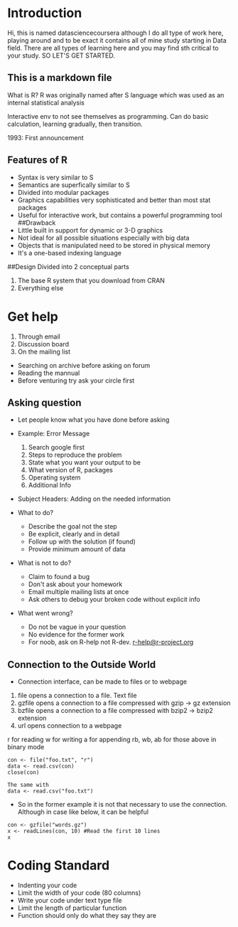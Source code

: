 # Introduction
Hi, this is named datasciencecoursera although I do all type of work here, playing around and to be exact it contains all of mine study starting in Data field. 
There are all types of  learning here and you may find sth critical to your study. SO LET'S GET STARTED.
## This is a markdown file
What is R?
R was originally named after S language which was used as an internal statistical analysis

Interactive env to not see themselves as programming. Can do basic calculation, learning gradually, then transition.

1993: First announcement

## Features of R
- Syntax is very similar to S
- Semantics are superfically similar to S
- Divided into modular packages
- Graphics capabilities very sophisticated and better than most stat packages
- Useful for interactive work, but contains a powerful programming tool 
##Drawback
- Little built in support for dynamic or 3-D graphics 
- Not ideal for all possible situations especially with big data
- Objects that is manipulated need to be stored in physical memory
- It's a one-based indexing language

##Design
Divided into 2 conceptual parts
1. The base R system that you download from CRAN
2. Everything else

# Get help
1. Through email
2. Discussion board
3. On the mailing list

- Searching on archive before asking on forum 
- Reading the mannual
- Before venturing try ask your circle first

## Asking question
- Let people know what you have done before asking
- Example:
    Error Message
    1. Search google first
    2. Steps to reproduce the problem
    3. State what you want your output to be
    4. What version of R, packages
    5. Operating system
    6. Additional Info 

- Subject Headers: Adding on the needed information
- What to do?
    + Describe the goal not the step
    + Be explicit, clearly and in detail
    + Follow up with the solution (if found)
    + Provide minimum amount of data
- What is not to do?
    + Claim to found a bug
    + Don't ask about your homework
    + Email multiple mailing lists at once
    + Ask others to debug your broken code without explicit info

- What went wrong?
    + Do not be vague in your question
    + No evidence for the former work
    + For noob, ask on R-help not R-dev. r-help@r-project.org


## Connection to the Outside World
- Connection interface, can be made to files or to webpage

1. file opens a connection to a file. Text file
2. gzfile opens a connection to a file compressed with gzip -> gz extension
3. bzfile opens a connection to a file compressed with bzip2 -> bzip2 extension
4. url opens connection to a webpage

r for reading
w for writing
a for appending
rb, wb, ab for those above in binary mode

```{r}
con <- file("foo.txt", "r")
data <- read.csv(con)
close(con)

The same with 
data <- read.csv("foo.txt")
```
- So in the former example it is not that necessary to use the connection. Although in case like below, it can be helpful

```{r}
con <- gzfile("words.gz")
x <- readLines(con, 10) #Read the first 10 lines
x
```

# Coding Standard
- Indenting your code
- Limit the width of your code (80 columns)
- Write your code under text type file
- Limit the length of particular function
- Function should only do what they say they are



